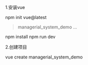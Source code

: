 1.安装vue

npm init vue@latest
> managerial_system_demo
> ...

  npm install
  npm run dev


2.创建项目

vue create managerial_system_demo
